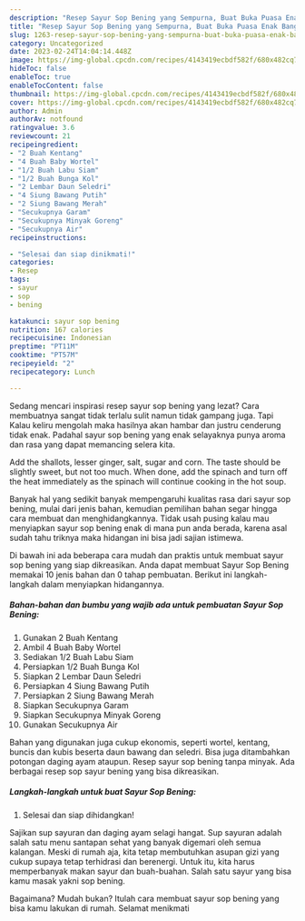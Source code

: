```yaml
---
description: "Resep Sayur Sop Bening yang Sempurna, Buat Buka Puasa Enak Banget"
title: "Resep Sayur Sop Bening yang Sempurna, Buat Buka Puasa Enak Banget"
slug: 1263-resep-sayur-sop-bening-yang-sempurna-buat-buka-puasa-enak-banget
category: Uncategorized
date: 2023-02-24T14:04:14.448Z
image: https://img-global.cpcdn.com/recipes/4143419ecbdf582f/680x482cq70/sayur-sop-bening-foto-resep-utama.jpg
hideToc: false
enableToc: true
enableTocContent: false
thumbnail: https://img-global.cpcdn.com/recipes/4143419ecbdf582f/680x482cq70/sayur-sop-bening-foto-resep-utama.jpg
cover: https://img-global.cpcdn.com/recipes/4143419ecbdf582f/680x482cq70/sayur-sop-bening-foto-resep-utama.jpg
author: Admin
authorAv: notfound
ratingvalue: 3.6
reviewcount: 21
recipeingredient:
- "2 Buah Kentang"
- "4 Buah Baby Wortel"
- "1/2 Buah Labu Siam"
- "1/2 Buah Bunga Kol"
- "2 Lembar Daun Seledri"
- "4 Siung Bawang Putih"
- "2 Siung Bawang Merah"
- "Secukupnya Garam"
- "Secukupnya Minyak Goreng"
- "Secukupnya Air"
recipeinstructions:

- "Selesai dan siap dinikmati!"
categories:
- Resep
tags:
- sayur
- sop
- bening

katakunci: sayur sop bening 
nutrition: 167 calories
recipecuisine: Indonesian
preptime: "PT11M"
cooktime: "PT57M"
recipeyield: "2"
recipecategory: Lunch

---
```



Sedang mencari inspirasi resep sayur sop bening yang lezat? Cara membuatnya sangat tidak terlalu sulit namun tidak gampang juga. Tapi Kalau keliru mengolah maka hasilnya akan hambar dan justru cenderung tidak enak. Padahal sayur sop bening yang enak selayaknya punya aroma dan rasa yang dapat memancing selera kita.


Add the shallots, lesser ginger, salt, sugar and corn. The taste should be slightly sweet, but not too much. When done, add the spinach and turn off the heat immediately as the spinach will continue cooking in the hot soup.

Banyak hal yang sedikit banyak mempengaruhi kualitas rasa dari sayur sop bening, mulai dari jenis bahan, kemudian pemilihan bahan segar hingga cara membuat dan menghidangkannya. Tidak usah pusing kalau mau menyiapkan sayur sop bening enak di mana pun anda berada, karena asal sudah tahu triknya maka hidangan ini bisa jadi sajian istimewa.


Di bawah ini ada beberapa cara mudah dan praktis untuk membuat sayur sop bening yang siap dikreasikan. Anda dapat membuat Sayur Sop Bening memakai 10 jenis bahan dan 0 tahap pembuatan. Berikut ini langkah-langkah dalam menyiapkan hidangannya.

<!--inarticleads1-->

##### Bahan-bahan dan bumbu yang wajib ada untuk pembuatan Sayur Sop Bening:

1. Gunakan 2 Buah Kentang
1. Ambil 4 Buah Baby Wortel
1. Sediakan 1/2 Buah Labu Siam
1. Persiapkan 1/2 Buah Bunga Kol
1. Siapkan 2 Lembar Daun Seledri
1. Persiapkan 4 Siung Bawang Putih
1. Persiapkan 2 Siung Bawang Merah
1. Siapkan Secukupnya Garam
1. Siapkan Secukupnya Minyak Goreng
1. Gunakan Secukupnya Air


Bahan yang digunakan juga cukup ekonomis, seperti wortel, kentang, buncis dan kubis beserta daun bawang dan seledri. Bisa juga ditambahkan potongan daging ayam ataupun. Resep sayur sop bening tanpa minyak. Ada berbagai resep sop sayur bening yang bisa dikreasikan. 

<!--inarticleads2-->

##### Langkah-langkah untuk buat Sayur Sop Bening:


1. Selesai dan siap dihidangkan!

Sajikan sup sayuran dan daging ayam selagi hangat. Sup sayuran adalah salah satu menu santapan sehat yang banyak digemari oleh semua kalangan. Meski di rumah aja, kita tetap membutuhkan asupan gizi yang cukup supaya tetap terhidrasi dan berenergi. Untuk itu, kita harus memperbanyak makan sayur dan buah-buahan. Salah satu sayur yang bisa kamu masak yakni sop bening. 

Bagaimana? Mudah bukan? Itulah cara membuat sayur sop bening yang bisa kamu lakukan di rumah. Selamat menikmati
